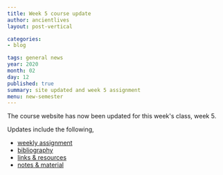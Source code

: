 ```yaml
---
title: Week 5 course update
author: ancientlives
layout: post-vertical

categories:
- blog

tags: general news
year: 2020
month: 02
day: 12
published: true
summary: site updated and week 5 assignment
menu: new-semester
---
```


The course website has now been updated for this week's class, week 5.

Updates include the following,

* [weekly assignment](/weekly_assignment)
* [bibliography](/bibliography)
* [links & resources](/links)
* [notes & material](/notes)
